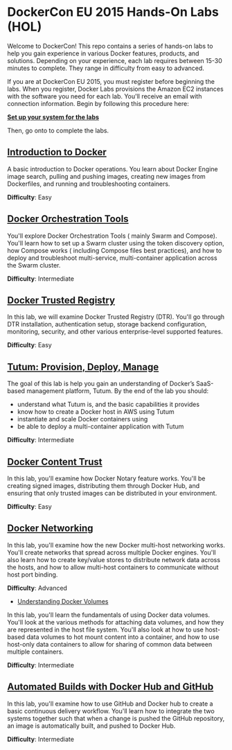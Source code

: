 # DockerCon EU 2015 Hands-On Labs (HOL)

Welcome to DockerCon! This repo contains a series of hands-on labs to help you gain experience in various Docker features, products, and solutions. Depending on your experience, each lab requires between 15-30 minutes to complete. They range in difficulty from easy to advanced.

If you are at DockerCon EU 2015, you must register before beginning the labs. When you register, Docker Labs provisions the Amazon EC2 instances with the software you need for each lab. You'll receive an email with connection information. Begin by following this procedure here:

**[Set up your system for the labs](0-setup.md)**

Then, go onto to complete the labs.

## [Introduction to Docker](1-docker-introduction.md)

A basic introduction to Docker operations. You learn about Docker Engine image search, pulling and pushing images, creating new images from Dockerfiles, and running and troubleshooting containers.

**Difficulty**: Easy


## [Docker Orchestration Tools](2-orchestration.md)

You'll explore Docker Orchestration Tools ( mainly Swarm and Compose). You'll learn how to set up a Swarm cluster using the token discovery option, how Compose works ( including Compose files best practices), and how to deploy and troubleshoot multi-service, multi-container application across the Swarm cluster.

**Difficulty**: Intermediate

## [Docker Trusted Registry](3-dtr.md)

In this lab, we will examine Docker Trusted Registry (DTR). You'll go through DTR installation, authentication setup, storage backend configuration, monitoring, security, and other various enterprise-level supported features.

**Difficulty**: Easy

## [Tutum: Provision, Deploy, Manage](4-tutum-basics.md)

The goal of this lab is help you gain an understanding of Docker’s SaaS-based management platform, Tutum. By the end of the lab you should:

* understand what Tutum is, and the basic capabilities it provides
* know how to create a Docker host in AWS using Tutum
* instantiate and scale Docker containers using
* be able to deploy a multi-container application with Tutum

**Difficulty**: Intermediate

## [Docker Content Trust](5-content-trust.md)

In this lab, you'll examine how Docker Notary feature works. You'll be creating signed images, distributing them through Docker Hub, and ensuring that only trusted images can be distributed in your environment.

**Difficulty**: Easy


## [Docker Networking](6-networking.md)

In this lab, you'll examine how the new Docker multi-host networking works. You'll create networks that spread across multiple Docker engines. You'll also learn how to create key/value stores to distribute network data across the hosts, and how to allow multi-host containers to communicate without host port binding.

**Difficulty**: Advanced


* [Understanding Docker Volumes](7-volumes.md)

In this lab, you'll learn the fundamentals of using Docker data volumes. You'll look at the various methods for attaching data volumes, and how they are represented in the host file system. You'll also look at how to use host-based data volumes to hot mount content into a container, and how to use host-only data containers to allow for sharing of common data between multiple containers.

**Difficulty**: Intermediate


## [Automated Builds with Docker Hub and GitHub](8-Automated-builds.md)

In this lab, you'll examine how to use GitHub and Docker hub to create a basic continuous delivery workflow. You'll learn how to integrate the two systems together such that when a change is pushed the GitHub repository, an image is automatically built, and pushed to Docker Hub.

**Difficulty**: Intermediate
